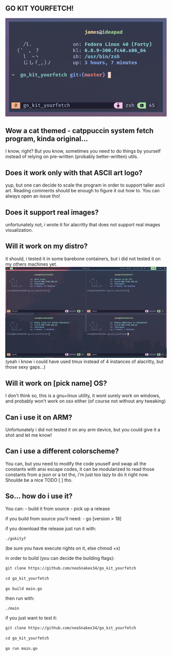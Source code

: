 ## GO KIT YOURFETCH! 
![This should definitely be an image](imgs/alacritty.png)

## Wow a cat themed - catppuccin system fetch program, kinda original...
I know, right? But you know, sometimes you need to do things by yourself instead of relying on pre-written (probably better-written) utils.

## Does it work only with that ASCII art logo?
yup, but one can decide to scale the program in order to support taller ascii art.
Reading comments should be enough to figure it out how to. You can always open an issue tho!

## Does it support real images?
unfortunately not, i wrote it for alacritty that does not support real images visualization.

## Will it work on my distro?
it should, i tested it in some barebone containers, but i did not tested it on my others machines yet. 
![this should definitely be an image](imgs/containers.png)
(yeah i know i could have used tmux instead of 4 instances of alacritty, but those sexy gaps...)

## Will it work on [pick name] OS?
I don't think so, this is a gnu+linux utility, it wont surely work on windows, and probably won't work on osx either (of course not without any tweaking)

## Can i use it on ARM?
Unfortunately i did not tested it on any arm device, but you could give it a shot and let me know!

## Can i use a different colorscheme? 
You can, but you need to modify the code youself and swap all the constants with ansi escape codes, it can be modularized to read those constants from a json or a txt tho, i'm just too lazy to do it right now. Shoulde be a nice TODO [ ] tho.

## So... how do i use it?
You can:
    - build it from source 
    - pick up a release

if you build from source you'll need:
    - go [version > 18]

if you download the release just run it with:
```shell
./gokityf
```
(be sure you have execute rights on it, else chmod +x)

in order to build (you can decide the building flags):
```shell 
git clone https://github.com/neoSnakex34/go_kit_yourfetch

cd go_kit_yourfetch

go build main.go

```
then run with:
```shell
./main

```


if you just want to test it:
```shell
git clone https://github.com/neoSnakex34/go_kit_yourfetch

cd go_kit_yourfetch

go run main.go
```

